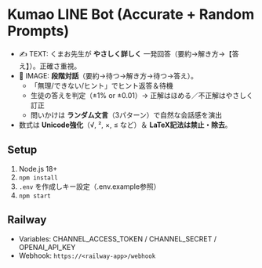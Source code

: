 # Kumao LINE Bot (Accurate + Random Prompts)
- ✍️ TEXT: くまお先生が **やさしく詳しく** 一発回答（要約→解き方→【答え】）。正確さ重視。
- 📸 IMAGE: **段階対話**（要約→待つ→解き方→待つ→答え）。
  - 「無理/できない/ヒント」でヒント返答＆待機
  - 生徒の答えを判定（±1% or ±0.01）→ 正解はほめる／不正解はやさしく訂正
  - 問いかけは **ランダム文言**（3パターン）で自然な会話感を演出
- 数式は **Unicode強化**（√, ², ×, ≤ など）＆ **LaTeX記法は禁止・除去**。

## Setup
1) Node.js 18+
2) `npm install`
3) `.env` を作成しキー設定（.env.example参照）
4) `npm start`

## Railway
- Variables: CHANNEL_ACCESS_TOKEN / CHANNEL_SECRET / OPENAI_API_KEY
- Webhook: `https://<railway-app>/webhook`
